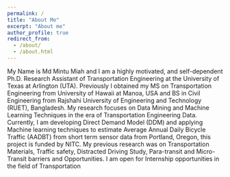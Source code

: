 ```yaml
---
permalink: /
title: "About Me"
excerpt: "About me"
author_profile: true
redirect_from: 
  - /about/
  - /about.html
---
```


My Name is Md Mintu Miah and I am a highly motivated, and self-dependent Ph.D. Research Assistant of Transportation Engineering at the University of Texas at Arlington (UTA). Previously I obtained my MS on Transportation Engineering from University of Hawaii at Manoa, USA and BS in Civil Engineering from Rajshahi University of Engineering and Technology (RUET), Bangladesh. My research focuses on Data Mining and Machine Learning Techniques in the era of Transportation Engineering Data. Currently, I am developing Direct Demand Model (DDM) and applying Machine learning techniques to estimate Average Annual Daily Bicycle Traffic (AADBT) from short term sensor data from Portland, Oregon, this project is funded by NITC. My previous research was on Transportation Materials, Traffic safety, Distracted Driving Study, Para-transit and Micro-Transit barriers and Opportunities. I am open for Internship opportunities in the field of Transportation

